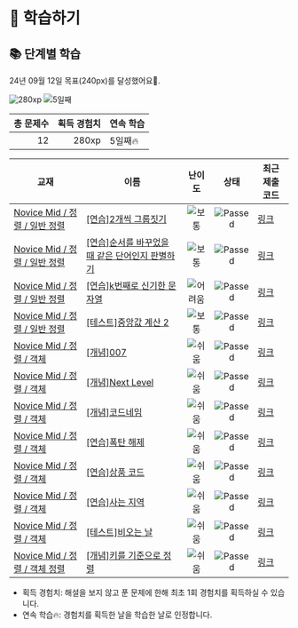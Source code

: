 # 📖 학습하기

## 📚 단계별 학습
24년 09월 12일 목표(240px)를 달성했어요🥳.

![280xp](https://img.shields.io/badge/EXP-280xp-%235cb85c.svg?for-the-badge)
![5일째](https://img.shields.io/badge/연속학습-5일째-%23E34F26.svg?for-the-badge)

|총 문제수|획득 경험치|연속 학습|
|---:|---:|---|
12|280xp|5일째🔥|

|교재|이름|난이도|상태|최근 제출 코드|
|---|---|:---:|:---:|---|
|[Novice Mid / 정렬 / 일반 정렬](https://www.codetree.ai/missions?missionId=5)|[[연습]2개씩 그룹짓기](https://www.codetree.ai/missions/5/problems/group-of-pairs)|![보통][medium]|![Passed][passed]|[링크](https://github.com/sdm6410/codetree-TILs/blob/main/240912/2%EA%B0%9C%EC%94%A9%20%EA%B7%B8%EB%A3%B9%EC%A7%93%EA%B8%B0/group-of-pairs.cpp)|
|[Novice Mid / 정렬 / 일반 정렬](https://www.codetree.ai/missions?missionId=5)|[[연습]순서를 바꾸었을 때 같은 단어인지 판별하기](https://www.codetree.ai/missions/5/problems/determine-same-word)|![보통][medium]|![Passed][passed]|[링크](https://github.com/sdm6410/codetree-TILs/blob/main/240912/%EC%88%9C%EC%84%9C%EB%A5%BC%20%EB%B0%94%EA%BE%B8%EC%97%88%EC%9D%84%20%EB%95%8C%20%EA%B0%99%EC%9D%80%20%EB%8B%A8%EC%96%B4%EC%9D%B8%EC%A7%80%20%ED%8C%90%EB%B3%84%ED%95%98%EA%B8%B0/determine-same-word.cpp)|
|[Novice Mid / 정렬 / 일반 정렬](https://www.codetree.ai/missions?missionId=5)|[[연습]k번째로 신기한 문자열](https://www.codetree.ai/missions/5/problems/kth-special-string)|![어려움][hard]|![Passed][passed]|[링크](https://github.com/sdm6410/codetree-TILs/blob/main/240912/k%EB%B2%88%EC%A7%B8%EB%A1%9C%20%EC%8B%A0%EA%B8%B0%ED%95%9C%20%EB%AC%B8%EC%9E%90%EC%97%B4/kth-special-string.cpp)|
|[Novice Mid / 정렬 / 일반 정렬](https://www.codetree.ai/missions?missionId=5)|[[테스트]중앙값 계산 2](https://www.codetree.ai/missions/5/problems/get-median-2)|![보통][medium]|![Passed][passed]|[링크](https://github.com/sdm6410/codetree-TILs/blob/main/240912/%EC%A4%91%EC%95%99%EA%B0%92%20%EA%B3%84%EC%82%B0%202/get-median-2.cpp)|
|[Novice Mid / 정렬 / 객체](https://www.codetree.ai/missions?missionId=5)|[[개념]007](https://www.codetree.ai/missions/5/problems/007)|![쉬움][easy]|![Passed][passed]|[링크](https://github.com/sdm6410/codetree-TILs/blob/main/240912/007/007.cpp)|
|[Novice Mid / 정렬 / 객체](https://www.codetree.ai/missions?missionId=5)|[[개념]Next Level](https://www.codetree.ai/missions/5/problems/next-level)|![쉬움][easy]|![Passed][passed]|[링크](https://github.com/sdm6410/codetree-TILs/blob/main/240912/Next%20Level/next-level.cpp)|
|[Novice Mid / 정렬 / 객체](https://www.codetree.ai/missions?missionId=5)|[[개념]코드네임](https://www.codetree.ai/missions/5/problems/code-name)|![쉬움][easy]|![Passed][passed]|[링크](https://github.com/sdm6410/codetree-TILs/blob/main/240912/%EC%BD%94%EB%93%9C%EB%84%A4%EC%9E%84/code-name.cpp)|
|[Novice Mid / 정렬 / 객체](https://www.codetree.ai/missions?missionId=5)|[[연습]폭탄 해제](https://www.codetree.ai/missions/5/problems/bomb-removal)|![쉬움][easy]|![Passed][passed]|[링크](https://github.com/sdm6410/codetree-TILs/blob/main/240912/%ED%8F%AD%ED%83%84%20%ED%95%B4%EC%A0%9C/bomb-removal.cpp)|
|[Novice Mid / 정렬 / 객체](https://www.codetree.ai/missions?missionId=5)|[[연습]상품 코드](https://www.codetree.ai/missions/5/problems/product-code)|![쉬움][easy]|![Passed][passed]|[링크](https://github.com/sdm6410/codetree-TILs/blob/main/240912/%EC%83%81%ED%92%88%20%EC%BD%94%EB%93%9C/product-code.cpp)|
|[Novice Mid / 정렬 / 객체](https://www.codetree.ai/missions?missionId=5)|[[연습]사는 지역](https://www.codetree.ai/missions/5/problems/where-live)|![쉬움][easy]|![Passed][passed]|[링크](https://github.com/sdm6410/codetree-TILs/blob/main/240912/%EC%82%AC%EB%8A%94%20%EC%A7%80%EC%97%AD/where-live.cpp)|
|[Novice Mid / 정렬 / 객체](https://www.codetree.ai/missions?missionId=5)|[[테스트]비오는 날](https://www.codetree.ai/missions/5/problems/rainy-day)|![쉬움][easy]|![Passed][passed]|[링크](https://github.com/sdm6410/codetree-TILs/blob/main/240912/%EB%B9%84%EC%98%A4%EB%8A%94%20%EB%82%A0/rainy-day.cpp)|
|[Novice Mid / 정렬 / 객체 정렬](https://www.codetree.ai/missions?missionId=5)|[[개념]키를 기준으로 정렬](https://www.codetree.ai/missions/5/problems/sort-by-height)|![쉬움][easy]|![Passed][passed]|[링크](https://github.com/sdm6410/codetree-TILs/blob/main/240912/%ED%82%A4%EB%A5%BC%20%EA%B8%B0%EC%A4%80%EC%9C%BC%EB%A1%9C%20%EC%A0%95%EB%A0%AC/sort-by-height.cpp)|


* 획득 경험치: 해설을 보지 않고 푼 문제에 한해 최초 1회 경험치를 획득하실 수 있습니다.
* 연속 학습🔥: 경험치를 획득한 날을 학습한 날로 인정합니다.










[b5]: https://img.shields.io/badge/Bronze_5-%235D3E31.svg
[b4]: https://img.shields.io/badge/Bronze_4-%235D3E31.svg
[b3]: https://img.shields.io/badge/Bronze_3-%235D3E31.svg
[b2]: https://img.shields.io/badge/Bronze_2-%235D3E31.svg
[b1]: https://img.shields.io/badge/Bronze_1-%235D3E31.svg
[s5]: https://img.shields.io/badge/Silver_5-%23394960.svg
[s4]: https://img.shields.io/badge/Silver_4-%23394960.svg
[s3]: https://img.shields.io/badge/Silver_3-%23394960.svg
[s2]: https://img.shields.io/badge/Silver_2-%23394960.svg
[s1]: https://img.shields.io/badge/Silver_1-%23394960.svg
[g5]: https://img.shields.io/badge/Gold_5-%23FFC433.svg
[g4]: https://img.shields.io/badge/Gold_4-%23FFC433.svg
[g3]: https://img.shields.io/badge/Gold_3-%23FFC433.svg
[g2]: https://img.shields.io/badge/Gold_2-%23FFC433.svg
[g1]: https://img.shields.io/badge/Gold_1-%23FFC433.svg
[p5]: https://img.shields.io/badge/Platinum_5-%2376DDD8.svg
[p4]: https://img.shields.io/badge/Platinum_4-%2376DDD8.svg
[p3]: https://img.shields.io/badge/Platinum_3-%2376DDD8.svg
[p2]: https://img.shields.io/badge/Platinum_2-%2376DDD8.svg
[p1]: https://img.shields.io/badge/Platinum_1-%2376DDD8.svg
[passed]: https://img.shields.io/badge/Passed-%23009D27.svg
[failed]: https://img.shields.io/badge/Failed-%23D24D57.svg
[easy]: https://img.shields.io/badge/쉬움-%235cb85c.svg?for-the-badge
[medium]: https://img.shields.io/badge/보통-%23FFC433.svg?for-the-badge
[hard]: https://img.shields.io/badge/어려움-%23D24D57.svg?for-the-badge